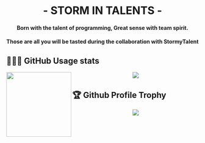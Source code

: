 <h1 align="center">- STORM IN TALENTS -</h1>
<div align="center">
<h4>Born with the talent of programming, Great sense with team spirit.</h4>
<h4>Those are all you will be tasted during the collaboration with StormyTalent</h4>
  </div>
<div>
  <h2>👨🏻‍💻 GitHub Usage stats</h2>
  <div align="center"><img height="170" align="left" src="https://github-readme-stats.vercel.app/api?username=StormyTalents&show_icons=true&theme=radical&show_owner=false" />
  <img src="https://github-readme-stats.vercel.app/api/top-langs/?username=StormyTalents&layout=compact" /></div>
</div>


<div>
  <h2>🏆 Github Profile Trophy</h2>
  <div align="center"><img src="https://github-profile-trophy.vercel.app/?username=StormyTalents&column=8&theme=onedark"/></div>
</div>
